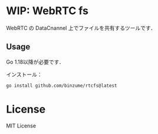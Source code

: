 
# WIP: WebRTC fs

WebRTC の DataCnannel 上でファイルを共有するツールです．

## Usage

Go 1.18以降が必要です．

インストール：

```bash
go install github.com/binzume/rtcfs@latest
```

# License

MIT License
